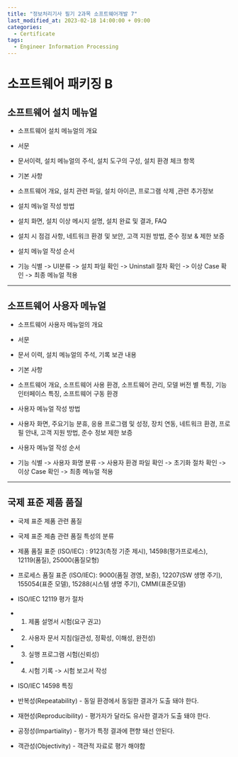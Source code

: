 ```yaml
---
title: "정보처리기사 필기 2과목 소프트웨어개발 7"
last_modified_at: 2023-02-18 14:00:00 + 09:00
categories:
  - Certificate
tags:
  - Engineer Information Processing
---
```


소프트웨어 패키징 B
===


소프트웨어 설치 메뉴얼
---


* 소프트웨어 설치 메뉴얼의 개요

* 서문
 * 문서이력, 설치 메뉴얼의 주석, 설치 도구의 구성, 설치 환경 체크 항목

* 기본 사항
 * 소프트웨어 개요, 설치  관련 파일, 설치 아이콘, 프로그램 삭제 ,관련 추가정보

* 설치 메뉴얼 작성 방법
 * 설치 화면, 설치 이상 메시지 설명, 설치 완료 및 결과, FAQ
 * 설치 시 점검 사항, 네트워크 환경 및 보안, 고객 지원 방법, 준수 정보 & 제한 보증

* 설치 메뉴얼 작성 순서
 * 기능 식별 -> UI분류 -> 설치 파일 확인 -> Uninstall 절차 확인 -> 이상 Case 확인 -> 최종 메뉴얼 적용



*****



소프트웨어 사용자 메뉴얼
---


* 소프트웨어 사용자 메뉴얼의 개요

* 서문
 * 문서 이력, 설치 메뉴얼의 주석, 기록 보관 내용

* 기본 사항
 * 소프트웨어 개요, 소프트웨어 사용 환경, 소프트웨어 관리, 모델 버전 별 특징, 기능 인터페이스 특징, 소프트웨어 구동 환경

* 사용자 메뉴얼 작성 방법
 * 사용자 화면, 주요기능 분휴, 응용 프로그램 및 성정, 장치 연동, 네트워크 환경, 프로필 안내, 고객 지원 방법, 준수 정보 제한 보증

* 사용자 메뉴얼 작성 순서
 * 기능 식별 -> 사용자 화명 분류 -> 사용자 환경 파일 확인 -> 초기화 절차 확인 -> 이상 Case 확인 -> 최종 메뉴얼 적용



*****



국제 표준 제품 품질
---



* 국제 표준 제품 관련 품질
 * 국제 표준 제춤 관련 품질 특성의 분류
  * 제품 품질 표준 (ISO/IEC)    : 9123(측정 기준 제시), 14598(평가프로세스), 12119(품질), 25000(품질모형)
  * 프로세스 품질 표준 (ISO/IEC): 9000(품질 경영, 보증), 12207(SW 생명 주기), 155054(표준 모델), 15288(시스템 생명 주기), CMMI(표준모델)

* ISO/IEC 12119 평가 절차
 * 1. 제품 설명서 시험(요구 권고)
 * 2. 사용자 문서 지침(일관성, 정확성, 이해성, 완전성)
 * 3. 실행 프로그램 시험(신뢰성)
 * 4. 시험 기록 -> 시험 보고서 작성

* ISO/IEC 14598 특징
 * 반복성(Repeatability) - 동일 환경에서 동일한 결과가 도출 돼야 한다.
 * 재현성(Reproducibility) - 평가자가 달라도 유사한 결과가 도출 돼야 한다.
 * 공정성(Impartiality) - 평가가 특정 결과에 편향 돼선 안된다.
 * 객관성(Objectivity) - 객관적 자료로 평가 해야함



